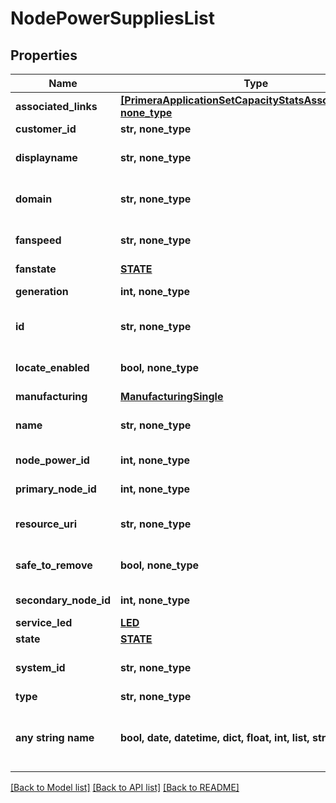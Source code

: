 # NodePowerSuppliesList


## Properties
Name | Type | Description | Notes
------------ | ------------- | ------------- | -------------
**associated_links** | [**[PrimeraApplicationSetCapacityStatsAssociatedLinks], none_type**](PrimeraApplicationSetCapacityStatsAssociatedLinks.md) | Associated Links Details | [optional] 
**customer_id** | **str, none_type** | customerId | [optional] 
**displayname** | **str, none_type** | Name to be used for display purposes | [optional] 
**domain** | **str, none_type** | Domain that the resource belongs to | [optional] 
**fanspeed** | **str, none_type** | Fan speed of the node power supply | [optional] 
**fanstate** | [**STATE**](STATE.md) |  | [optional] 
**generation** | **int, none_type** | generation &#x60;Filter, Sort&#x60; | [optional] 
**id** | **str, none_type** | Unique Identifier of the resource. &#x60;Filter&#x60; | [optional] 
**locate_enabled** | **bool, none_type** | Indicates if the locate beacon is enabled or not | [optional] 
**manufacturing** | [**ManufacturingSingle**](ManufacturingSingle.md) |  | [optional] 
**name** | **str, none_type** | Name of the resource. &#x60;Filter, Sort&#x60; | [optional] 
**node_power_id** | **int, none_type** | Numeric ID of the resource | [optional] 
**primary_node_id** | **int, none_type** | Primary node ID. &#x60;Filter, Sort&#x60; | [optional] 
**resource_uri** | **str, none_type** | resourceUri for detailed node power object | [optional] 
**safe_to_remove** | **bool, none_type** | Indicates if the component is safe to remove | [optional] 
**secondary_node_id** | **int, none_type** | Secondary node ID | [optional] 
**service_led** | [**LED**](LED.md) |  | [optional] 
**state** | [**STATE**](STATE.md) |  | [optional] 
**system_id** | **str, none_type** | SystemUid/Serial Number  of the array. | [optional] 
**type** | **str, none_type** | type | [optional] 
**any string name** | **bool, date, datetime, dict, float, int, list, str, none_type** | any string name can be used but the value must be the correct type | [optional]

[[Back to Model list]](../README.md#documentation-for-models) [[Back to API list]](../README.md#documentation-for-api-endpoints) [[Back to README]](../README.md)



